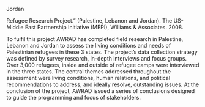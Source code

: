 Jordan

 Refugee Research Project.” (Palestine, Lebanon and Jordan). The US-Middle East Partnership Initiative (MEPI), Williams & Associates. 2008.

To fulfil this project AWRAD has completed field research in Palestine, Lebanon and Jordan to assess the living conditions and needs of Palestinian refugees in these 3 states. The project’s data collection strategy was defined by survey research, in-depth interviews and focus groups. Over 3,000 refugees, inside and outside of refugee camps were interviewed in the three states. The central themes addressed throughout the assessment were living conditions, human relations, and political recommendations to address, and ideally resolve, outstanding issues. At the conclusion of the project, AWRAD issued a series of conclusions designed to guide the programming and focus of stakeholders.
